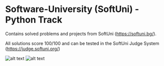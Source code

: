 # Software-University (SoftUni) - Python Track
Contains solved problems and projects from SoftUni (https://softuni.bg/).

All solutions score 100/100 and can be tested in the SoftUni Judge System (https://judge.softuni.org/)

![alt text](https://codeweek-s3.s3.amazonaws.com/event_picture/SoftUni-Logo-Flat.png)
![alt text](https://user-images.githubusercontent.com/79607385/172675186-aa7990b5-1dbb-4500-88d9-9e86da1dd4c1.jpeg)
